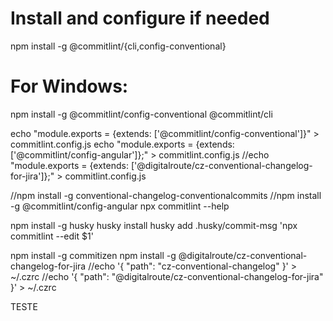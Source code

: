 
# Install and configure if needed
npm install -g @commitlint/{cli,config-conventional}
# For Windows:
npm install -g @commitlint/config-conventional @commitlint/cli

echo "module.exports = {extends: ['@commitlint/config-conventional']}" > commitlint.config.js
echo "module.exports = {extends: ['@commitlint/config-angular']};" > commitlint.config.js
//echo "module.exports = {extends: ['@digitalroute/cz-conventional-changelog-for-jira']};" > commitlint.config.js



//npm install -g  conventional-changelog-conventionalcommits
//npm install -g  @commitlint/config-angular
npx commitlint --help


npm install -g husky
husky install
husky add .husky/commit-msg 'npx commitlint --edit $1'


npm install -g commitizen
npm install -g @digitalroute/cz-conventional-changelog-for-jira
//echo '{ "path": "cz-conventional-changelog" }' > ~/.czrc
//echo '{ "path": "@digitalroute/cz-conventional-changelog-for-jira" }' > ~/.czrc

TESTE



